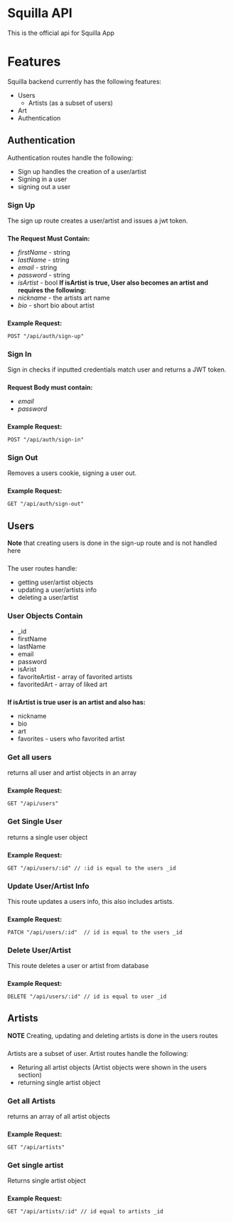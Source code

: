 # Squilla API 
This is the official api for Squilla App


# Features
Squilla backend currently has the following features:
- Users
  - Artists (as a subset of users)
- Art
- Authentication

## Authentication
Authentication routes handle the following:
- Sign up handles the creation of a user/artist 
- Signing in a user
- signing out a user
### Sign Up
The sign up route creates a user/artist and issues a jwt token.
###
**The Request Must Contain:**
- *firstName* - string
- *lastName* - string
- *email* - string
- *password*  - string
- *isArtist* - bool
**If isArtist is true, User also becomes an artist and requires the following:**
- *nickname* - the artists art name
- *bio* - short bio about artist 
###
**Example Request:**


    POST "/api/auth/sign-up"

### Sign In
Sign in checks if inputted credentials match user and returns a JWT token.
### 
**Request Body must contain:**
- *email* 
- *password*
###
**Example Request:**

    POST "/api/auth/sign-in"

### Sign Out
Removes a users cookie, signing a user out.
###
**Example Request:**

    GET "/api/auth/sign-out"

## Users
**Note** that creating users is done in the sign-up route and is not handled here
###
The user routes handle:
- getting user/artist objects
- updating a user/artists info
- deleting a user/artist 
### User Objects Contain
- _id
- firstName 
- lastName
- email
- password
- isArist
- favoriteArtist - array of favorited artists
- favoritedArt - array of liked art
###
**If isArtist is true user is an artist and also has:**
- nickname
- bio
- art
- favorites - users who favorited artist
### Get all users
returns all user and artist objects in an array
###
**Example Request:**

    GET "/api/users"


### Get Single User 
returns a single user object
###
**Example Request:**

    GET "/api/users/:id" // :id is equal to the users _id

### Update User/Artist Info
This route updates a users info, this also includes artists. 
###
**Example Request:**

    PATCH "/api/users/:id"  // id is equal to the users _id
### Delete User/Artist
This route deletes a user or artist from database
###
**Example Request:**

    DELETE "/api/users/:id" // id is equal to user _id

## Artists
**NOTE** Creating, updating and deleting artists is done in the users routes
###
Artists are a subset of user. Artist routes handle the following:
- Returing all artist objects (Artist objects were shown in the users section)
- returning single artist object
### Get all Artists 
returns an array of all artist objects
###
**Example Request:**

    GET "/api/artists"
### Get single artist
Returns single artist object
###
**Example Request:**

    GET "/api/artists/:id" // id equal to artists _id 